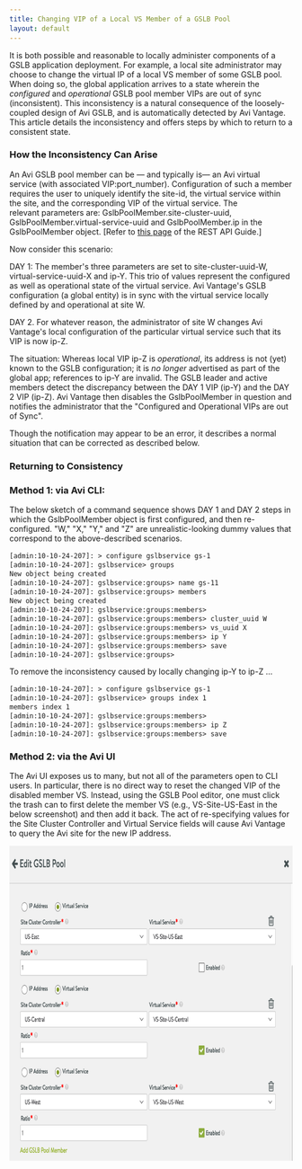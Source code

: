 ```yaml
---
title: Changing VIP of a Local VS Member of a GSLB Pool
layout: default
---
```

It is both possible and reasonable to locally administer components of a GSLB application deployment. For example, a local site administrator may choose to change the virtual IP of a local VS member of some GSLB pool. When doing so, the global application arrives to a state wherein the *configured* and *operational* GSLB pool member VIPs are out of sync (inconsistent). This inconsistency is a natural consequence of the loosely-coupled design of Avi GSLB, and is automatically detected by Avi Vantage. This article details the inconsistency and offers steps by which to return to a consistent state.

### How the Inconsistency Can Arise

An Avi GSLB pool member can be — and typically is— an Avi virtual service (with associated VIP:port_number). Configuration of such a member requires the user to uniquely identify the site-id, the virtual service within the site, and the corresponding VIP of the virtual service. The relevant parameters are: GslbPoolMember.site-cluster-uuid, GslbPoolMember.virtual-service-uuid and GslbPoolMember.ip in the GslbPoolMember object. [Refer to <a href="/docs/latest/api-guide/gslbservice.html">this page</a> of the REST API Guide.] 

Now consider this scenario:

DAY 1: The member's three parameters are set to site-cluster-uuid-W, virtual-service-uuid-X and ip-Y. This trio of values represent the configured as well as operational state of the virtual service. Avi Vantage's GSLB configuration (a global entity) is in sync with the virtual service locally defined by and operational at site W.

DAY 2. For whatever reason, the administrator of site W changes Avi Vantage's local configuration of the particular virtual service such that its VIP is now ip-Z.

The situation: Whereas local VIP ip-Z is *operational*, its address is not (yet) known to the GSLB configuration; it is *no longer* advertised as part of the global app; references to ip-Y are invalid. The GSLB leader and active members detect the discrepancy between the DAY 1 VIP (ip-Y) and the DAY 2 VIP (ip-Z). Avi Vantage then disables the GslbPoolMember in question and notifies the administrator that the "Configured and Operational VIPs are out of Sync".

Though the notification may appear to be an error, it describes a normal situation that can be corrected as described below.

### Returning to Consistency

### Method 1: via Avi CLI:

The below sketch of a command sequence shows DAY 1 and DAY 2 steps in which the GslbPoolMember object is first configured, and then re-configured. "W," "X," "Y," and "Z" are unrealistic-looking dummy values that correspond to the above-described scenarios.

<pre><code class="language-lua">[admin:10-10-24-207]: &gt; configure gslbservice gs-1
[admin:10-10-24-207]: gslbservice&gt; groups
New object being created
[admin:10-10-24-207]: gslbservice:groups&gt; name gs-11
[admin:10-10-24-207]: gslbservice:groups&gt; members
New object being created
[admin:10-10-24-207]: gslbservice:groups:members&gt; 
[admin:10-10-24-207]: gslbservice:groups:members&gt; cluster_uuid W 
[admin:10-10-24-207]: gslbservice:groups:members&gt; vs_uuid X
[admin:10-10-24-207]: gslbservice:groups:members&gt; ip Y
[admin:10-10-24-207]: gslbservice:groups:members&gt; save
[admin:10-10-24-207]: gslbservice:groups&gt;</code></pre>  

To remove the inconsistency caused by locally changing ip-Y to ip-Z ...

<pre><code class="language-lua">[admin:10-10-24-207]: &gt; configure gslbservice gs-1
[admin:10-10-24-207]: gslbservice&gt; groups index 1
members index 1
[admin:10-10-24-207]: gslbservice:groups:members&gt; 
[admin:10-10-24-207]: gslbservice:groups:members&gt; ip Z
[admin:10-10-24-207]: gslbservice:groups:members&gt; save</code></pre>  

### Method 2: via the Avi UI

The Avi UI exposes us to many, but not all of the parameters open to CLI users. In particular, there is no direct way to reset the changed VIP of the disabled member VS. Instead, using the GSLB Pool editor, one must click the trash can to first delete the member VS (e.g., VS-Site-US-East in the below screenshot) and then add it back. The act of re-specifying values for the Site Cluster Controller and Virtual Service fields will cause Avi Vantage to query the Avi site for the new IP address.

<a href="img/Screen-Shot-2017-01-19-at-6.32.09-PM.png"><img class="aligncenter wp-image-23106" src="img/Screen-Shot-2017-01-19-at-6.32.09-PM.png" alt="Screen Shot 2017-01-19 at 6.32.09 PM" width="800" height="561"></a>
